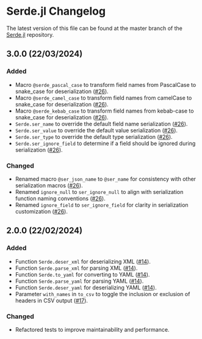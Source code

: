 # Serde.jl Changelog

The latest version of this file can be found at the master branch of the [Serde.jl](https://bhftbootcamp.github.io/Serde.jl) repository.

## 3.0.0 (22/03/2024)

### Added

- Macro `@serde_pascal_case` to transform field names from PascalCase to snake_case for deserialization ([#26](../../pull/26)).
- Macro `@serde_camel_case` to transform field names from camelCase to snake_case for deserialization ([#26](../../pull/26)).
- Macro `@serde_kebab_case` to transform field names from kebab-case to snake_case for deserialization ([#26](../../pull/26)).
- `Serde.ser_name` to override the default field name serialization ([#26](../../pull/26)).
- `Serde.ser_value` to override the default value serialization ([#26](../../pull/26)).
- `Serde.ser_type` to override the default type serialization ([#26](../../pull/26)).
- `Serde.ser_ignore_field` to determine if a field should be ignored during serialization ([#26](../../pull/26)).

### Changed

- Renamed macro `@ser_json_name` to `@ser_name` for consistency with other serialization macros ([#26](../../pull/26)).
- Renamed `ignore_null` to `ser_ignore_null` to align with serialization function naming conventions ([#26](../../pull/26)).
- Renamed `ignore_field` to `ser_ignore_field` for clarity in serialization customization ([#26](../../pull/26)).

## 2.0.0 (22/02/2024)

### Added

- Function `Serde.deser_xml` for deserializing XML ([#14](../../pull/14)).
- Function `Serde.parse_xml` for parsing XML ([#14](../../pull/14)).
- Function `Serde.to_yaml` for converting to YAML ([#14](../../pull/14)).
- Function `Serde.parse_yaml` for parsing YAML ([#14](../../pull/14)).
- Function `Serde.deser_yaml` for deserializing YAML ([#14](../../pull/14)).
- Parameter `with_names` in `to_csv` to toggle the inclusion or exclusion of headers in CSV output ([#17](../../pull/17)).

### Changed

- Refactored tests to improve maintainability and performance.
